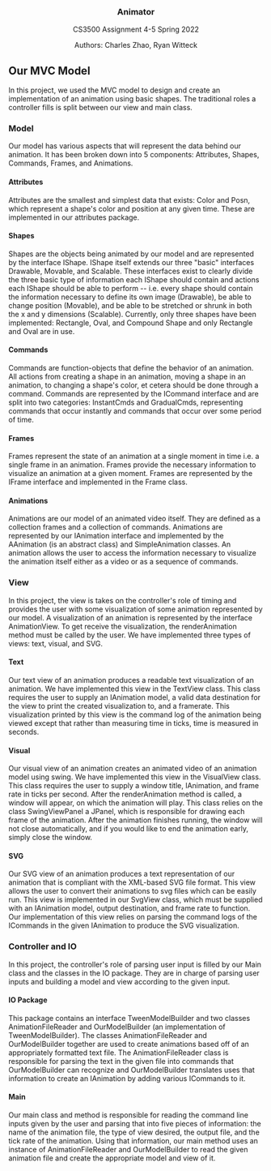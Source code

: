 <div id="top"></div>
<!--
*** Thanks for checking out the Best-README-Template. If you have a suggestion
*** that would make this better, please fork the repo and create a pull request
*** or simply open an issue with the tag "enhancement".
*** Don't forget to give the project a star!
*** Thanks again! Now go create something AMAZING! :D
-->

<!-- PROJECT LOGO -->
<br />

<h3 align="center">Animator</h3>

  <p align="center">
    CS3500 Assignment 4-5 Spring 2022
  </p>

  <p align="center">
    Authors: Charles Zhao, Ryan Witteck
  </p>

<!-- ABOUT THE PROJECT -->
## Our MVC Model

In this project, we used the MVC model to design and create an implementation of an animation using
basic shapes. The traditional roles a controller fills is split between our view and main class.

### Model

Our model has various aspects that will represent the data behind our animation. It has been
broken down into 5 components: Attributes, Shapes, Commands, Frames, and Animations.

#### Attributes
Attributes are the smallest and simplest data that exists: Color and Posn, which represent a shape's
color and position at any given time. These are implemented in our attributes package.

#### Shapes
Shapes are the objects being animated by our model and are represented by the interface IShape.
IShape itself extends our three "basic" interfaces Drawable, Movable, and Scalable. These interfaces
exist to clearly divide the three basic type of information each IShape should contain and actions
each IShape should be able to perform -- i.e. every shape should contain the information necessary
to define its own image (Drawable), be able to change position (Movable), and be able to be
stretched or shrunk in both the x and y dimensions (Scalable). Currently, only three shapes have
been implemented: Rectangle, Oval, and Compound Shape and only Rectangle and Oval are in use.

#### Commands
Commands are function-objects that define the behavior of an animation. All actions from creating a
shape in an animation, moving a shape in an animation, to changing a shape's color, et cetera should
be done through a command. Commands are represented by the ICommand interface and are split into two
categories: InstantCmds and GradualCmds, representing commands that occur instantly and commands
that occur over some period of time.

#### Frames
Frames represent the state of an animation at a single moment in time i.e. a single frame in an
animation. Frames provide the necessary information to visualize an animation at a given moment.
Frames are represented by the IFrame interface and implemented in the Frame class.

#### Animations
Animations are our model of an animated video itself. They are defined as a collection frames and a
collection of commands. Animations are represented by our IAnimation interface and implemented by
the AAnimation (is an abstract class) and SimpleAnimation classes. An animation allows the user to
access the information necessary to visualize the animation itself either as a video or as a
sequence of commands.

### View

In this project, the view is takes on the controller's role of timing and provides the user with
some visualization of some animation represented by our model. A visualization of an animation is
represented by the interface AnimationView. To get receive the visualization, the renderAnimation
method must be called by the user. We have implemented three types of views: text, visual, and SVG.

#### Text
Our text view of an animation produces a readable text visualization of an animation. We have 
implemented this view in the TextView class. This class requires the user to supply an IAnimation 
model, a valid data destination for the view to print the created visualization to, and a framerate. 
This visualization printed by this view is the command log of the animation being viewed except 
that rather than measuring time in ticks, time is measured in seconds.

#### Visual
Our visual view of an animation creates an animated video of an animation model using swing. We have
implemented this view in the VisualView class. This class requires the user to supply a window 
title, IAnimation, and frame rate in ticks per second. After the renderAnimation method is called, 
a window will appear, on which the animation will play. This class relies on the class 
SwingViewPanel a JPanel, which is responsible for drawing each frame of the animation. After the 
animation finishes running, the window will not close automatically, and if you would like to end 
the animation early, simply close the window.

#### SVG
Our SVG view of an animation produces a text representation of our animation that is compliant 
with the XML-based SVG file format. This view allows the user to convert their animations to svg 
files which can be easily run. This view is implemented in our SvgView class, which must be supplied
with an IAnimation model, output destination, and frame rate to function. Our implementation of 
this view relies on parsing the command logs of the ICommands in the given IAnimation to produce 
the SVG visualization.

### Controller and IO

In this project, the controller's role of parsing user input is filled by our Main class and the
classes in the IO package. They are in charge of parsing user inputs and building a model and view
according to the given input.

#### IO Package
This package contains an interface TweenModelBuilder and two classes AnimationFileReader and 
OurModelBuilder (an implementation of TweenModelBuilder). The classes AnimationFileReader and 
OurModelBuilder together are used to create animations based off of an appropriately formatted text
file. The AnimationFileReader class is responsible for parsing the text in the given file into 
commands that OurModelBuilder can recognize and OurModelBuilder translates uses that information to 
create an IAnimation by adding various ICommands to it.

#### Main
Our main class and method is responsible for reading the command line inputs given by the user and 
parsing that into five pieces of information: the name of the animation file, the type of view 
desired, the output file, and the tick rate of the animation. Using that information, our main 
method uses an instance of AnimationFileReader and OurModelBuilder to read the given animation file
and create the appropriate model and view of it.
